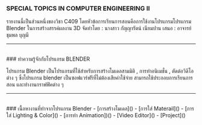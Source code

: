 
### SPECIAL TOPICS IN COMPUTER ENGINEERING II
   รายงานนี้เป็นส่วนหนึ่งของวิชา C409 โดยหัวข้อการเรียนการสอนคือการใช้งานโปรแกรมโปรแกรม
   Blender ในการสร้างสรรค์ผลงาน 3D
   จัดทำโดย : นางสาว กัญญารัตน์ เนียมปาน
   เสนอ : อาจารย์ ชุมพล บุญมี
 <hr> 
 <br>
### ทำความรู้จักกับโปรแกรม BLENDER 

   โปรแกรม Blender เป็นโปรแกรมที่ใช้สำหรับการสร้างโมเดลสามมิติ , การทำอนิเมชั่น , ตัดต่อวิดีโอต่าง ๆ 
ซึ่งโปรแกรม blender เป็นซอฟแวร์ฟรีที่ไม่ต้องเสียค่าใช้จ่าย สามารถใช้ประกอบการเรียนการสอน และทำงานกราฟฟิคต่าง ๆ
 <hr>  
 <br>
 ###  เนื้อหางานที่ทำจากโปรแกรม Blender
 - [การสร้างโมเดล]()
 - [การใส่ Materail]()
 - [การใส่ Lighting & Color]()
 - [การทำ Animation])()
 - [Video Editor]()
 - [Project]()
 
